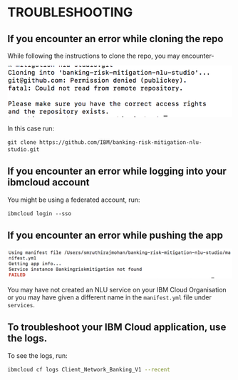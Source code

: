 # TROUBLESHOOTING
## If you encounter an error while cloning the repo

While following the instructions to clone the repo, you may encounter-

![](https://github.com/IBM/banking-risk-mitigation-nlu-studio/blob/master/doc/source/images/clone_error.png)

In this case run:

```
git clone https://github.com/IBM/banking-risk-mitigation-nlu-studio.git
```

## If you encounter an error while logging into your ibmcloud account

You might be using a federated account, run:

```
ibmcloud login --sso
```

## If you encounter an error while pushing the app

![](https://github.com/IBM/banking-risk-mitigation-nlu-studio/blob/master/doc/source/images/nlu_service_error.png)

You may have not created an NLU service on your IBM Cloud Organisation or you may have given a different name in the `manifest.yml` file under `services`.


## To troubleshoot your IBM Cloud application, use the logs. 

To see the logs, run:

```bash
ibmcloud cf logs Client_Network_Banking_V1 --recent
```

 
